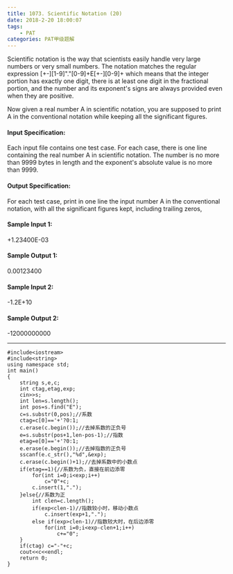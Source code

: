 ```yaml
---
title: 1073. Scientific Notation (20)
date: 2018-2-20 18:00:07
tags: 
	- PAT
categories: PAT甲级题解
---
```


Scientific notation is the way that scientists easily handle very large numbers or very small numbers. The notation matches the regular expression [+-][1-9]"."[0-9]+E[+-][0-9]+ which means that the integer portion has exactly one digit, there is at least one digit in the fractional portion, and the number and its exponent's signs are always provided even when they are positive.

Now given a real number A in scientific notation, you are supposed to print A in the conventional notation while keeping all the significant figures.

#### Input Specification:

Each input file contains one test case. For each case, there is one line containing the real number A in scientific notation. The number is no more than 9999 bytes in length and the exponent's absolute value is no more than 9999.

#### Output Specification:

For each test case, print in one line the input number A in the conventional notation, with all the significant figures kept, including trailing zeros,

#### Sample Input 1:
+1.23400E-03
#### Sample Output 1:
0.00123400
#### Sample Input 2:
-1.2E+10
#### Sample Output 2:
-12000000000

***

```
#include<iostream>
#include<string>
using namespace std;
int main()
{
    string s,e,c;
    int ctag,etag,exp;
    cin>>s;
    int len=s.length();
    int pos=s.find("E");
    c=s.substr(0,pos);//系数
    ctag=c[0]=='+'?0:1;
    c.erase(c.begin());//去掉系数的正负号
    e=s.substr(pos+1,len-pos-1);//指数
    etag=e[0]=='+'?0:1;
    e.erase(e.begin());//去掉指数的正负号
    sscanf(e.c_str(),"%d",&exp);
    c.erase(c.begin()+1);//去掉系数中的小数点
    if(etag==1){//系数为负，直接在前边添零
        for(int i=0;i<exp;i++)
            c="0"+c;
        c.insert(1,".");
    }else{//系数为正
        int clen=c.length();
        if(exp<clen-1)//指数较小时，移动小数点
            c.insert(exp+1,".");
        else if(exp>clen-1)//指数较大时，在后边添零
            for(int i=0;i<exp-clen+1;i++)
                c+="0";
    }
    if(ctag) c="-"+c;
    cout<<c<<endl;
    return 0;
}
```